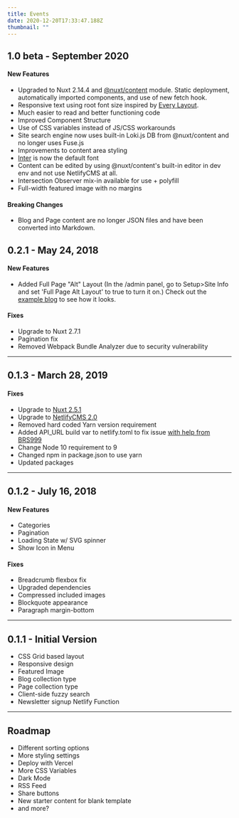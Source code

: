 ```yaml
---
title: Events
date: 2020-12-20T17:33:47.188Z
thumbnail: ""
---
```


## 1.0 beta - September 2020

#### New Features

* Upgraded to Nuxt 2.14.4 and [@nuxt/content](https://content.nuxtjs.org/) module. Static deployment, automatically imported components, and use of new fetch hook.
* Responsive text using root font size inspired by [Every Layout](https://every-layout.dev/rudiments/units/).
* Much easier to read and better functioning code
* Improved Component Structure
* Use of CSS variables instead of JS/CSS workarounds
* Site search engine now uses built-in Loki.js DB from @nuxt/content and no longer uses Fuse.js
* Improvements to content area styling
* [Inter](https://rsms.me/inter) is now the default font
* Content can be edited by using @nuxt/content's built-in editor in dev env and not use NetlifyCMS at all.
* Intersection Observer mix-in available for use + polyfill
* Full-width featured image with no margins

#### Breaking Changes

* Blog and Page content are no longer JSON files and have been converted into Markdown.

## 0.2.1 - May 24, 2018

#### New Features

* Added Full Page "Alt" Layout (In the /admin panel, go to Setup>Site Info and set 'Full Page Alt Layout' to true to turn it on.) Check out the [example blog](https://bael-template-alt-layout.netlify.com/) to see how it looks.

#### Fixes

* Upgrade to Nuxt 2.7.1
* Pagination fix
* Removed Webpack Bundle Analyzer due to security vulnerability

- - -

## 0.1.3 - March 28, 2019

#### Fixes

* Upgrade to [Nuxt 2.5.1](https://github.com/nuxt/nuxt.js/releases/tag/v2.5.1)
* Upgrade to [NetlifyCMS 2.0](https://www.netlifycms.org/docs/update-the-cms-version/)
* Removed hard coded Yarn version requirement
* Added API_URL build var to netlify.toml to fix issue [with help from BRS999 ](https://github.com/jake-101/bael-template/issues/2)
* Change Node 10 requirement to 9
* Changed npm in package.json to use yarn
* Updated packages

- - -

## 0.1.2 - July 16, 2018

#### New Features

* Categories
* Pagination
* Loading State w/ SVG spinner
* Show Icon in Menu

#### Fixes

* Breadcrumb flexbox fix
* Upgraded dependencies
* Compressed included images
* Blockquote appearance
* Paragraph margin-bottom

- - -

## 0.1.1 - Initial Version

* CSS Grid based layout
* Responsive design
* Featured Image
* Blog collection type
* Page collection type
* Client-side fuzzy search
* Newsletter signup Netlify Function

- - -

## Roadmap

* Different sorting options  
* More styling settings  
* Deploy with Vercel   
* More CSS Variables  
* Dark Mode  
* RSS Feed  
* Share buttons  
* New starter content for blank template
* and more?